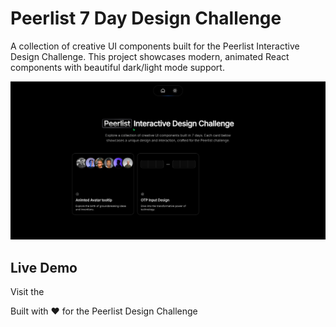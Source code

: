 # Peerlist 7 Day Design Challenge

A collection of creative UI components built for the Peerlist Interactive Design Challenge. This project showcases modern, animated React components with beautiful dark/light mode support.

![Project Preview](/public/preview.png)

## Live Demo

Visit the [](https://peerlist.io/challenges/interaction-design-challenge-aug25)

Built with ❤️ for the Peerlist Design Challenge
